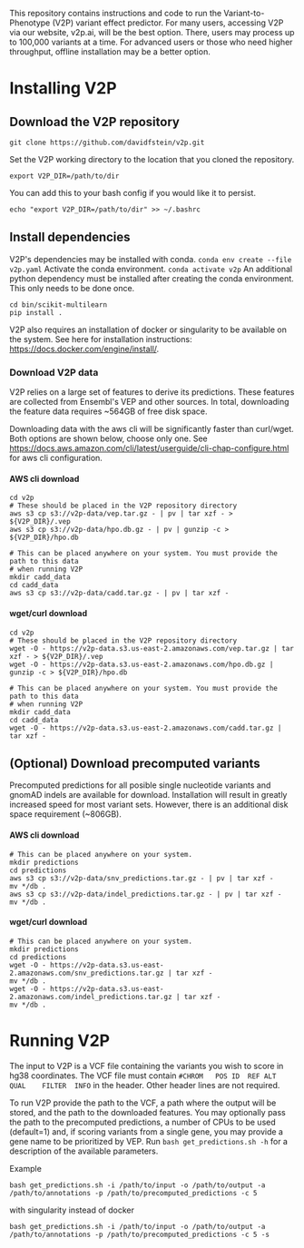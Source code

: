 This repository contains instructions and code to run the Variant-to-Phenotype (V2P) variant effect predictor. For many users, accessing V2P 
via our website, v2p.ai, will be the best option. There, users may process up to 100,000 variants at a time. For advanced users or those who need 
higher throughput, offline installation may be a better option.

# Installing V2P

## Download the V2P repository

```
git clone https://github.com/davidfstein/v2p.git
```
Set the V2P working directory to the location that you cloned the repository.
```
export V2P_DIR=/path/to/dir
```
You can add this to your bash config if you would like it to persist.
```
echo "export V2P_DIR=/path/to/dir" >> ~/.bashrc
```

## Install dependencies

V2P's dependencies may be installed with conda. 
```conda env create --file v2p.yaml```
Activate the conda environment.
```conda activate v2p```
An additional python dependency must be installed after creating the conda environment.
This only needs to be done once. 
```
cd bin/scikit-multilearn
pip install .
```
V2P also requires an installation of docker or singularity to be available on the system. See here for installation instructions: https://docs.docker.com/engine/install/.

### Download V2P data

V2P relies on a large set of features to derive its predictions. These features are collected from Ensembl's VEP and other sources.
In total, downloading the feature data requires ~564GB of free disk space. 

Downloading data with the aws cli will be significantly faster than curl/wget. Both options are shown below, choose only one.
See https://docs.aws.amazon.com/cli/latest/userguide/cli-chap-configure.html for aws cli configuration.

#### AWS cli download
```
cd v2p
# These should be placed in the V2P repository directory
aws s3 cp s3://v2p-data/vep.tar.gz - | pv | tar xzf - > ${V2P_DIR}/.vep
aws s3 cp s3://v2p-data/hpo.db.gz - | pv | gunzip -c > ${V2P_DIR}/hpo.db

# This can be placed anywhere on your system. You must provide the path to this data
# when running V2P
mkdir cadd_data
cd cadd_data
aws s3 cp s3://v2p-data/cadd.tar.gz - | pv | tar xzf -
```

#### wget/curl download
```
cd v2p
# These should be placed in the V2P repository directory
wget -O - https://v2p-data.s3.us-east-2.amazonaws.com/vep.tar.gz | tar xzf - > ${V2P_DIR}/.vep
wget -O - https://v2p-data.s3.us-east-2.amazonaws.com/hpo.db.gz | gunzip -c > ${V2P_DIR}/hpo.db

# This can be placed anywhere on your system. You must provide the path to this data
# when running V2P
mkdir cadd_data
cd cadd_data
wget -O - https://v2p-data.s3.us-east-2.amazonaws.com/cadd.tar.gz | tar xzf -
```

## (Optional) Download precomputed variants

Precomputed predictions for all posible single nucleotide variants and gnomAD indels are available for download. 
Installation will result in greatly increased speed for most variant sets. However, there is an additional 
disk space requirement (~806GB).

#### AWS cli download
```
# This can be placed anywhere on your system.
mkdir predictions
cd predictions 
aws s3 cp s3://v2p-data/snv_predictions.tar.gz - | pv | tar xzf -
mv */db .
aws s3 cp s3://v2p-data/indel_predictions.tar.gz - | pv | tar xzf -
mv */db .
```

#### wget/curl download
```
# This can be placed anywhere on your system.
mkdir predictions
cd predictions 
wget -O - https://v2p-data.s3.us-east-2.amazonaws.com/snv_predictions.tar.gz | tar xzf -
mv */db .
wget -O - https://v2p-data.s3.us-east-2.amazonaws.com/indel_predictions.tar.gz | tar xzf -
mv */db .
```

# Running V2P

The input to V2P is a VCF file containing the variants you wish to score in hg38 coordinates. 
The VCF file must contain `#CHROM   POS ID  REF ALT QUAL    FILTER  INFO` in the header. 
Other header lines are not required.

To run V2P provide the path to the VCF, a path where the output will be stored, and the path to the downloaded features.
You may optionally pass the path to the precomputed predictions, a number of CPUs to be used (default=1) and, 
if scoring variants from a single gene, you may provide a gene name to be prioritized by VEP. 
Run ```bash get_predictions.sh -h``` for a description of the available parameters.

Example
```
bash get_predictions.sh -i /path/to/input -o /path/to/output -a /path/to/annotations -p /path/to/precomputed_predictions -c 5
```
with singularity instead of docker
```
bash get_predictions.sh -i /path/to/input -o /path/to/output -a /path/to/annotations -p /path/to/precomputed_predictions -c 5 -s
```
